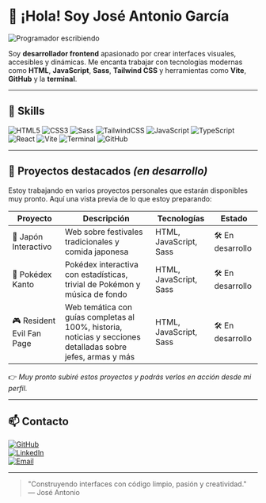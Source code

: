 # 👋 ¡Hola! Soy José Antonio García

![Programador escribiendo](https://media.giphy.com/media/l3q2K5jinAlChoCLS/giphy.gif)

Soy **desarrollador frontend** apasionado por crear interfaces visuales, accesibles y dinámicas. Me encanta trabajar con tecnologías modernas como **HTML**, **JavaScript**, **Sass**, **Tailwind CSS** y herramientas como **Vite**, **GitHub** y la **terminal**.

---

## 🧠 Skills

![HTML5](https://img.shields.io/badge/HTML-E34F26?style=for-the-badge&logo=html5&logoColor=white)
![CSS3](https://img.shields.io/badge/CSS-1572B6?style=for-the-badge&logo=css3&logoColor=white)
![Sass](https://img.shields.io/badge/Sass-CC6699?style=for-the-badge&logo=sass&logoColor=white)
![TailwindCSS](https://img.shields.io/badge/Tailwind_CSS-38B2AC?style=for-the-badge&logo=tailwind-css&logoColor=white)
![JavaScript](https://img.shields.io/badge/JavaScript-F7DF1E?style=for-the-badge&logo=javascript&logoColor=black)
![TypeScript](https://img.shields.io/badge/TypeScript-3178C6?style=for-the-badge&logo=typescript&logoColor=white)
![React](https://img.shields.io/badge/React-20232A?style=for-the-badge&logo=react&logoColor=61DAFB)
![Vite](https://img.shields.io/badge/Vite-646CFF?style=for-the-badge&logo=vite&logoColor=white)
![Terminal](https://img.shields.io/badge/Terminal-000000?style=for-the-badge&logo=gnu-bash&logoColor=white)
![GitHub](https://img.shields.io/badge/GitHub-181717?style=for-the-badge&logo=github&logoColor=white)

---

## 🚀 Proyectos destacados *(en desarrollo)*

Estoy trabajando en varios proyectos personales que estarán disponibles muy pronto. Aquí una vista previa de lo que estoy preparando:

| Proyecto             | Descripción                                                                 | Tecnologías           | Estado             |
|----------------------|-----------------------------------------------------------------------------|------------------------|--------------------|
| 🗾 Japón Interactivo | Web sobre festivales tradicionales y comida japonesa                        | HTML, JavaScript, Sass | 🛠️ En desarrollo    |
| 🧬 Pokédex Kanto     | Pokédex interactiva con estadísticas, trivial de Pokémon y música de fondo  | HTML, JavaScript, Sass | 🛠️ En desarrollo    |
| 🎮 Resident Evil Fan Page | Web temática con guías completas al 100%, historia, noticias y secciones detalladas sobre jefes, armas y más | HTML, JavaScript, Sass | 🛠️ En desarrollo    |

👉 *Muy pronto subiré estos proyectos y podrás verlos en acción desde mi perfil.*

---

## 📫 Contacto

[![GitHub](https://img.shields.io/badge/GitHub-181717?style=for-the-badge&logo=github&logoColor=white)](https://github.com/JosanglDev)  
[![LinkedIn](https://img.shields.io/badge/LinkedIn-0077B5?style=for-the-badge&logo=linkedin&logoColor=white)](https://linkedin.com/in/JosanglDev)  
[![Email](https://img.shields.io/badge/Email-D14836?style=for-the-badge&logo=gmail&logoColor=white)](mailto:gl.josea90@gmail.com)

---

> "Construyendo interfaces con código limpio, pasión y creatividad."  
> — José Antonio

